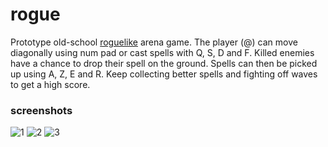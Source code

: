 # rogue
Prototype old-school [roguelike](https://roguebasin.com/index.php/Main_Page) arena game. The player (@) can move diagonally using num pad or cast spells with Q, S, D and F. Killed enemies have a chance to drop their spell on the ground. Spells can then be picked up using A, Z, E and R. Keep collecting better spells and fighting off waves to get a high score.

### screenshots
![1](https://github.com/viltered/rogue/assets/10100093/e74a74f0-f49f-4267-b2a0-a882073d8a74)
![2](https://github.com/viltered/rogue/assets/10100093/3ccab438-a40d-4d00-ba2a-e8e0b45f1412)
![3](https://github.com/viltered/rogue/assets/10100093/667dd416-68f1-45e9-b443-669359b90a4a)

